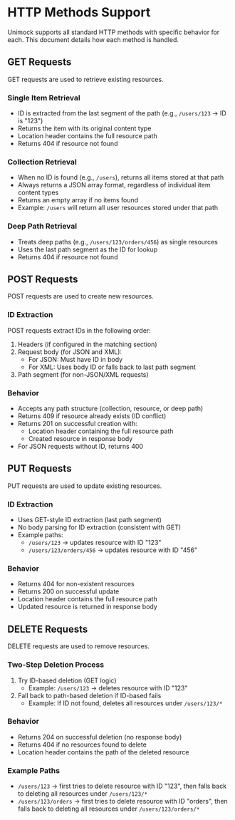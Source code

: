 # HTTP Methods Support

Unimock supports all standard HTTP methods with specific behavior for each. This document details how each method is handled.

## GET Requests

GET requests are used to retrieve existing resources.

### Single Item Retrieval
- ID is extracted from the last segment of the path (e.g., `/users/123` → ID is "123")
- Returns the item with its original content type
- Location header contains the full resource path
- Returns 404 if resource not found

### Collection Retrieval
- When no ID is found (e.g., `/users`), returns all items stored at that path
- Always returns a JSON array format, regardless of individual item content types
- Returns an empty array if no items found
- Example: `/users` will return all user resources stored under that path

### Deep Path Retrieval
- Treats deep paths (e.g., `/users/123/orders/456`) as single resources
- Uses the last path segment as the ID for lookup
- Returns 404 if resource not found

## POST Requests

POST requests are used to create new resources.

### ID Extraction
POST requests extract IDs in the following order:
1. Headers (if configured in the matching section)
2. Request body (for JSON and XML):
   - For JSON: Must have ID in body
   - For XML: Uses body ID or falls back to last path segment
3. Path segment (for non-JSON/XML requests)

### Behavior
- Accepts any path structure (collection, resource, or deep path)
- Returns 409 if resource already exists (ID conflict)
- Returns 201 on successful creation with:
  - Location header containing the full resource path
  - Created resource in response body
- For JSON requests without ID, returns 400

## PUT Requests

PUT requests are used to update existing resources.

### ID Extraction
- Uses GET-style ID extraction (last path segment)
- No body parsing for ID extraction (consistent with GET)
- Example paths:
  - `/users/123` → updates resource with ID "123"
  - `/users/123/orders/456` → updates resource with ID "456"

### Behavior
- Returns 404 for non-existent resources
- Returns 200 on successful update
- Location header contains the full resource path
- Updated resource is returned in response body

## DELETE Requests

DELETE requests are used to remove resources.

### Two-Step Deletion Process
1. Try ID-based deletion (GET logic)
   - Example: `/users/123` → deletes resource with ID "123"
2. Fall back to path-based deletion if ID-based fails
   - Example: If ID not found, deletes all resources under `/users/123/*`

### Behavior
- Returns 204 on successful deletion (no response body)
- Returns 404 if no resources found to delete
- Location header contains the path of the deleted resource

### Example Paths
- `/users/123` → first tries to delete resource with ID "123", then falls back to deleting all resources under `/users/123/*`
- `/users/123/orders` → first tries to delete resource with ID "orders", then falls back to deleting all resources under `/users/123/orders/*` 
